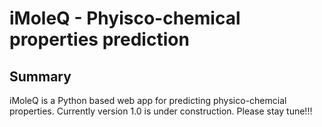 # iMoleQ - Phyisco-chemical properties prediction
## Summary
iMoleQ is a Python based web app for predicting physico-chemcial properties. Currently version 1.0 is under construction. Please stay tune!!!

